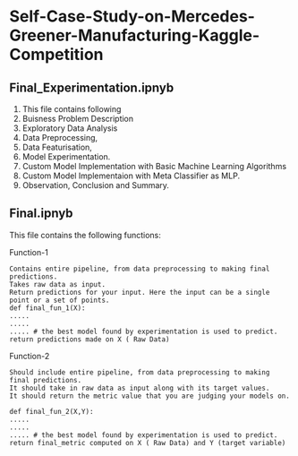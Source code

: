 # Self-Case-Study-on-Mercedes-Greener-Manufacturing-Kaggle-Competition

## Final_Experimentation.ipnyb

1. This file contains following
1. Buisness Problem Description
2. Exploratory Data Analysis
3. Data Preprocessing, 
4. Data Featurisation,
5. Model Experimentation.
6. Custom Model Implementation with Basic Machine Learning Algorithms
7. Custom Model Implementaion with Meta Classifier as MLP.
8. Observation, Conclusion and Summary.


## Final.ipnyb

This file contains the following functions:

Function-1

    Contains entire pipeline, from data preprocessing to making final predictions.
    Takes raw data as input.
    Return predictions for your input. Here the input can be a single point or a set of points.
    def final_fun_1(X):
    .....
    .....
    ..... # the best model found by experimentation is used to predict.
    return predictions made on X ( Raw Data)

Function-2

    Should include entire pipeline, from data preprocessing to making final predictions.
    It should take in raw data as input along with its target values.
    It should return the metric value that you are judging your models on.
    
    def final_fun_2(X,Y):
    .....
    .....
    ..... # the best model found by experimentation is used to predict.
    return final_metric computed on X ( Raw Data) and Y (target variable)
